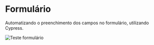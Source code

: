 # Formulário


Automatizando o preenchimento dos campos no formulário, utilizando Cypress.


![Teste formulário](https://github.com/NajaraGF/Formulario/assets/93666690/5ca4d5de-a87a-4b2c-b03f-93cdab690932)
